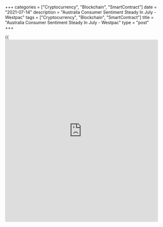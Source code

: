 +++
categories = ["Cryptocurrency", "Blockchain", "SmartContract"]
date = "2021-07-14"
description = "Australia Consumer Sentiment Steady In July - Westpac"
tags = ["Cryptocurrency", "Blockchain", "SmartContract"]
title = "Australia Consumer Sentiment Steady In July - Westpac"
type = "post"
+++

{{<iframe id="large-banner" src="https://www.bounty.group/#slide=17.0" width="100%" height="600" scrolling="no" style="border: 0px solid rgb(216, 221, 230); border-radius: 3px;">}}

Consumer confidence in Australia remains firm in July, the latest survey
from Westpac Bank showed on Wednesday as its sentiment index gained 1.5
percent to a score of 108.8 - up from 107.2 in June.

Confidence has held up overall despite a sharp fall in NSW as other
states - notably Victoria and Western Australia - recorded strong
bounce-backs from COVID-related disruptions in June.

The main takeaway is that concerns around the current virus outbreak and
associated restrictions in NSW are not spilling over to the rest of the
country. This contrasts with Victoria's 'second wave' outbreak in August
last year which weighed heavily on sentiment across the rest of the
country.

The modest sentiment increase in July follows a 9.8 percent fall in the
Index over the previous two months (April to June). That fall centered
on weakness in Victoria (down 16 percent) and Western Australia (down 18
percent) with both states experiencing intermittent lock-downs as their
governments sought to contain a lift in COVID cases.

For comments and feedback [contact](https://www.playgroundfx.com/contact/): editorial@rtt[news](https://www.letsplayfx.com/blog/forex-news-website/).com

[Economic News][1]

 **What parts of the world are seeing the best (and worst) economic
performances lately? Click[here][2] to check out our [Econ Scorecard][2]
and find out! See up-to-the-moment [ranking](https://www.playgroundfx.com/blog/crypto-exchange-ranking/)s for the best and worst
performers in [GDP][3], [unemployment rate][4], [inflation][5] and much
more.**

   1. www.rtt[news](https://www.letsplayfx.com/blog/forex-news-website/).com/Content/EconomicNews.aspx
   2. www.rtt[news](https://www.letsplayfx.com/blog/forex-news-website/).com/economic-scorecard/world-rank/unemployment-rate/highest-performance.aspx
   3. www.rtt[news](https://www.letsplayfx.com/blog/forex-news-website/).com/economic-scorecard/world-rank/GDP/highest-performance.aspx
   4. www.rtt[news](https://www.letsplayfx.com/blog/forex-news-website/).com/economic-scorecard/world-rank/unemployment-rate/lowest-performance.aspx
   5. www.rtt[news](https://www.letsplayfx.com/blog/forex-news-website/).com/economic-scorecard/world-rank/CPI/highest-performance.aspx